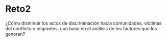 # Reto2
¿Cómo disminuir los actos de discriminación hacia comunidades, víctimas del conflicto o migrantes, con base en el análisis de los factores que los generan?

